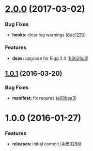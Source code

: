 <a name="2.0.0"></a>
# [2.0.0](https://github.com/hypeJunction/Elgg-menus_entity/compare/1.0.1...v2.0.0) (2017-03-02)


### Bug Fixes

* **hooks:** clear log warnings ([8de1230](https://github.com/hypeJunction/Elgg-menus_entity/commit/8de1230))

### Features

* **deps:** upgrade for Elgg 2.3 ([93628c3](https://github.com/hypeJunction/Elgg-menus_entity/commit/93628c3))



<a name="1.0.1"></a>
## [1.0.1](https://github.com/hypeJunction/Elgg-menus_entity/compare/1.0.0...v1.0.1) (2016-03-20)


### Bug Fixes

* **manifest:** fix requres ([a08bea3](https://github.com/hypeJunction/Elgg-menus_entity/commit/a08bea3))



<a name="1.0.0"></a>
# 1.0.0 (2016-01-27)


### Features

* **releases:** initial commit ([4d53298](https://github.com/hypeJunction/Elgg-menus_entity/commit/4d53298))



